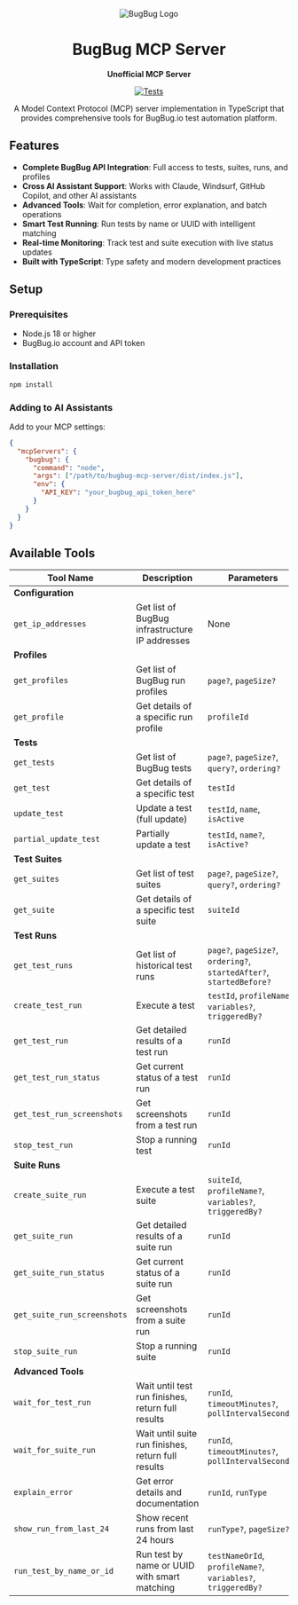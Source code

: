 <div align="center">

![BugBug Logo](https://bugbug.io/favicon-96x96.png)

# BugBug MCP Server

**Unofficial MCP Server**

[![Tests](https://github.com/simplypixi/bugbug-mcp-server/actions/workflows/test.yml/badge.svg)](https://github.com/simplypixi/bugbug-mcp-server/actions/workflows/test.yml)

A Model Context Protocol (MCP) server implementation in TypeScript that provides comprehensive tools for BugBug.io test automation platform.

</div>

## Features

- **Complete BugBug API Integration**: Full access to tests, suites, runs, and profiles
- **Cross AI Assistant Support**: Works with Claude, Windsurf, GitHub Copilot, and other AI assistants
- **Advanced Tools**: Wait for completion, error explanation, and batch operations
- **Smart Test Running**: Run tests by name or UUID with intelligent matching
- **Real-time Monitoring**: Track test and suite execution with live status updates
- **Built with TypeScript**: Type safety and modern development practices

## Setup

### Prerequisites

- Node.js 18 or higher
- BugBug.io account and API token

### Installation

```bash
npm install
```

### Adding to AI Assistants

Add to your MCP settings:

```json
{
  "mcpServers": {
    "bugbug": {
      "command": "node",
      "args": ["/path/to/bugbug-mcp-server/dist/index.js"],
      "env": {
        "API_KEY": "your_bugbug_api_token_here"
      }
    }
  }
}
```

## Available Tools

| Tool Name                   | Description                                        | Parameters                                                           |
| --------------------------- | -------------------------------------------------- | -------------------------------------------------------------------- |
| **Configuration**           |                                                    |                                                                      |
| `get_ip_addresses`          | Get list of BugBug infrastructure IP addresses     | None                                                                 |
| **Profiles**                |                                                    |                                                                      |
| `get_profiles`              | Get list of BugBug run profiles                    | `page?`, `pageSize?`                                                 |
| `get_profile`               | Get details of a specific run profile              | `profileId`                                                          |
| **Tests**                   |                                                    |                                                                      |
| `get_tests`                 | Get list of BugBug tests                           | `page?`, `pageSize?`, `query?`, `ordering?`                          |
| `get_test`                  | Get details of a specific test                     | `testId`                                                             |
| `update_test`               | Update a test (full update)                        | `testId`, `name`, `isActive`                                         |
| `partial_update_test`       | Partially update a test                            | `testId`, `name?`, `isActive?`                                       |
| **Test Suites**             |                                                    |                                                                      |
| `get_suites`                | Get list of test suites                            | `page?`, `pageSize?`, `query?`, `ordering?`                          |
| `get_suite`                 | Get details of a specific test suite               | `suiteId`                                                            |
| **Test Runs**               |                                                    |                                                                      |
| `get_test_runs`             | Get list of historical test runs                   | `page?`, `pageSize?`, `ordering?`, `startedAfter?`, `startedBefore?` |
| `create_test_run`           | Execute a test                                     | `testId`, `profileName?`, `variables?`, `triggeredBy?`               |
| `get_test_run`              | Get detailed results of a test run                 | `runId`                                                              |
| `get_test_run_status`       | Get current status of a test run                   | `runId`                                                              |
| `get_test_run_screenshots`  | Get screenshots from a test run                    | `runId`                                                              |
| `stop_test_run`             | Stop a running test                                | `runId`                                                              |
| **Suite Runs**              |                                                    |                                                                      |
| `create_suite_run`          | Execute a test suite                               | `suiteId`, `profileName?`, `variables?`, `triggeredBy?`              |
| `get_suite_run`             | Get detailed results of a suite run                | `runId`                                                              |
| `get_suite_run_status`      | Get current status of a suite run                  | `runId`                                                              |
| `get_suite_run_screenshots` | Get screenshots from a suite run                   | `runId`                                                              |
| `stop_suite_run`            | Stop a running suite                               | `runId`                                                              |
| **Advanced Tools**          |                                                    |                                                                      |
| `wait_for_test_run`         | Wait until test run finishes, return full results  | `runId`, `timeoutMinutes?`, `pollIntervalSeconds?`                   |
| `wait_for_suite_run`        | Wait until suite run finishes, return full results | `runId`, `timeoutMinutes?`, `pollIntervalSeconds?`                   |
| `explain_error`             | Get error details and documentation                | `runId`, `runType`                                                   |
| `show_run_from_last_24`     | Show recent runs from last 24 hours                | `runType?`, `pageSize?`                                              |
| `run_test_by_name_or_id`    | Run test by name or UUID with smart matching       | `testNameOrId`, `profileName?`, `variables?`, `triggeredBy?`         |
